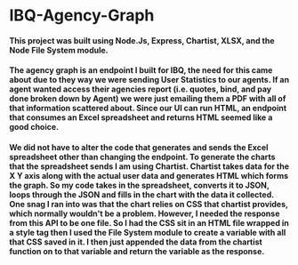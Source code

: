 # IBQ-Agency-Graph

#### This project was built using Node.Js, Express, Chartist, XLSX, and the Node File System module. 

#### The agency graph is an endpoint I built for IBQ, the need for this came about due to they way we were sending User Statistics to our agents. If an agent wanted access their agencies report (i.e. quotes, bind, and pay done broken down by Agent) we were just emailing them a PDF with all of that information scattered about. Since our UI can run HTML, an endpoint that consumes an Excel spreadsheet and returns HTML seemed like a good choice. 

#### We did not have to alter the code that generates and sends the Excel spreadsheet other than changing the endpoint. To generate the charts that the spreadsheet sends I am using Chartist. Chartist takes data for the X Y axis along with the actual user data and generates HTML which forms the graph. So my code takes in the spreadsheet, converts it to JSON, loops through the JSON and fills in the chart with the data it collected. One snag I ran into was that the chart relies on CSS that chartist provides, which normally wouldn't be a problem. However, I needed the response from this API to be one file. So I had the CSS sit in an HTML file wrapped in a style tag then I used the File System module to create a variable with all that CSS saved in it. I then just appended the data from the chartist function on to that variable and return the variable as the response.

